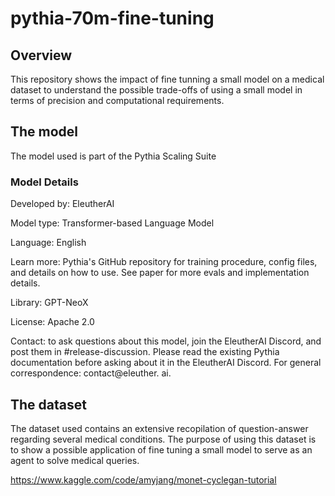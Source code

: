 # pythia-70m-fine-tuning
## Overview
This repository shows the impact of fine tunning a small model on a medical dataset to understand the possible trade-offs of using a small model in terms of precision and computational requirements.

## The model

The model used is part of the Pythia Scaling Suite

### Model Details

Developed by: EleutherAI

Model type: Transformer-based Language Model

Language: English

Learn more: Pythia's GitHub repository for training procedure, config files, and details on how to use. See paper for more evals and implementation details.

Library: GPT-NeoX

License: Apache 2.0

Contact: to ask questions about this model, join the EleutherAI Discord, and post them in #release-discussion. Please read the existing Pythia documentation before asking about it in the EleutherAI Discord. For general correspondence: contact@eleuther. ai.

## The dataset

The dataset used contains an extensive recopilation of question-answer regarding several medical conditions. The purpose of using this dataset is to show a possible application of fine tuning a small model to serve as an agent to solve medical queries.

https://www.kaggle.com/code/amyjang/monet-cyclegan-tutorial
